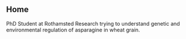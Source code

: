 ## Home

PhD Student at Rothamsted Research trying to understand genetic and environmental regulation of asparagine in wheat grain.
